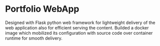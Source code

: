 # Portfolio WebApp
Designed with Flask python web framework for lightweight delivery of the web application also for efficient serving the content. Builded a docker image which mobilized its configuration with source code over container runtime for smooth delivery.
